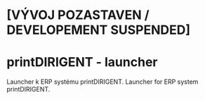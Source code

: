 # [VÝVOJ POZASTAVEN / DEVELOPEMENT SUSPENDED]
# printDIRIGENT - launcher
Launcher k ERP systému printDIRIGENT. Launcher for ERP system printDIRIGENT.
